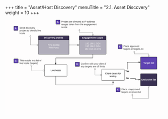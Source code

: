 +++
title = "Asset/Host Discovery"
menuTitle = "2.1. Asset Discovery"
weight = 10
+++

![](./asset-disco.png)
